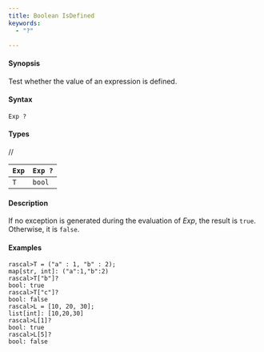 ```yaml
---
title: Boolean IsDefined
keywords:
  - "?"

---
```


#### Synopsis

Test whether the value of an expression is defined.

#### Syntax

`Exp ?`

#### Types

//

| `Exp` | `Exp ?`  |
| --- | --- |
|  `T`   |   `bool`      |


#### Description

If no exception is generated during the evaluation of _Exp_, 
the result is `true`. Otherwise, it is `false`.

#### Examples


```rascal-shell 
rascal>T = ("a" : 1, "b" : 2);
map[str, int]: ("a":1,"b":2)
rascal>T["b"]?
bool: true
rascal>T["c"]?
bool: false
rascal>L = [10, 20, 30];
list[int]: [10,20,30]
rascal>L[1]?
bool: true
rascal>L[5]?
bool: false
```


